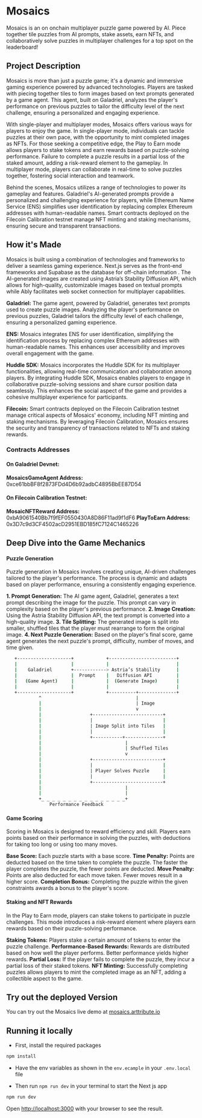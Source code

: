 # Mosaics

Mosaics is an on onchain multiplayer puzzle game powered by AI. Piece together tile puzzles from AI prompts, stake assets, earn NFTs, and collaboratively solve puzzles in multiplayer challenges for a top spot on the leaderboard!

## Project Description

Mosaics is more than just a puzzle game; it's a dynamic and immersive gaming experience powered by advanced technologies. Players are tasked with piecing together tiles to form images based on text prompts generated by a game agent. This agent, built on Galadriel, analyzes the player's performance on previous puzzles to tailor the difficulty level of the next challenge, ensuring a personalized and engaging experience.

With single-player and multiplayer modes, Mosaics offers various ways for players to enjoy the game. In single-player mode, individuals can tackle puzzles at their own pace, with the opportunity to mint completed images as NFTs. For those seeking a competitive edge, the Play to Earn mode allows players to stake tokens and earn rewards based on puzzle-solving performance. Failure to complete a puzzle results in a partial loss of the staked amount, adding a risk-reward element to the gameplay. In multiplayer mode, players can collaborate in real-time to solve puzzles together, fostering social interaction and teamwork.

Behind the scenes, Mosaics utilizes a range of technologies to power its gameplay and features. Galadriel's AI-generated prompts provide a personalized and challenging experience for players, while Ethereum Name Service (ENS) simplifies user identification by replacing complex Ethereum addresses with human-readable names. Smart contracts deployed on the Filecoin Calibration testnet manage NFT minting and staking mechanisms, ensuring secure and transparent transactions.

## How it's Made

Mosaics is built using a combination of technologies and frameworks to deliver a seamless gaming experience. Next.js serves as the front-end frameworks and Supabase as the database for off-chain information . The AI-generated images are created using Astria’s Stability Diffusion API, which allows for high-quality, customizable images based on textual prompts while Ably facilitates web socket connection for multiplayer capabilities.

**Galadriel:** The game agent, powered by Galadriel, generates text prompts used to create puzzle images. Analyzing the player's performance on previous puzzles, Galadriel tailors the difficulty level of each challenge, ensuring a personalized gaming experience.

**ENS:** Mosaics integrates ENS for user identification, simplifying the identification process by replacing complex Ethereum addresses with human-readable names. This enhances user accessibility and improves overall engagement with the game.

**Huddle SDK:** Mosaics incorporates the Huddle SDK for its multiplayer functionalities, allowing real-time communication and collaboration among players. By integrating Huddle SDK, Mosaics enables players to engage in collaborative puzzle-solving sessions and share cursor position data seamlessly. This enhances the social aspect of the game and provides a cohesive multiplayer experience for participants.

**Filecoin:** Smart contracts deployed on the Filecoin Calibration testnet manage critical aspects of Mosaics' economy, including NFT minting and staking mechanisms. By leveraging Filecoin Calibration, Mosaics ensures the security and transparency of transactions related to NFTs and staking rewards.

### Contracts Addresses

#### On Galadriel Devnet:

**MosaicsGameAgent Address:** 0xce61bbBF8f2873FDd4D6b92adbC4895BbEE87D54

#### On Filecoin Calibration Testnet:

**MosaicNFTReward Address:** 0xbA9061540Bb7f9fEF0550430A8D86F11ad9f1dF6
**PlayToEarn Address:** 0x3D7c9d3CF4502acD2951EBD185fC7124C1465226

## Deep Dive into the Game Mechanics

#### Puzzle Generation

Puzzle generation in Mosaics involves creating unique, AI-driven challenges tailored to the player's performance. The process is dynamic and adapts based on player performance, ensuring a consistently engaging experience.

**1. Prompt Generation:** The AI game agent, Galadriel, generates a text prompt describing the image for the puzzle. This prompt can vary in complexity based on the player's previous performance.
**2. Image Creation:** Using the Astria Stability Diffusion API, the text prompt is converted into a high-quality image.
**3. Tile Splitting:** The generated image is split into smaller, shuffled tiles that the player must rearrange to form the original image.
**4. Next Puzzle Generation:** Based on the player's final score, game agent generates the next puzzle's prompt, difficulty, number of moves, and time given.

```bash
   +--------------------+            +-------------------------+
   |                    |            |                         |
   |    Galadriel       +------------> Astria’s Stability      |
   |                    |  Prompt    |   Diffusion API         |
   |   (Game Agent)     |            |  (Generate Image)       |
   |                    |            |                         |
   +--------------------+            +----------+--------------+
            ^                                   |
            |                                   | Image
            |                                   v
            |                  +--------------------------+
            |                  |                          |
            |                  | Image Split into Tiles   |
            |                  |                          |
            |                  +-----------+--------------+
            |                               |
            |                               | Shuffled Tiles
            |                               v
            |                  +--------------------------+
            |                  |                          |
            |                  | Player Solves Puzzle     |
            |                  |                          |
            |                  +--------------------------+
            |                               |
            |                               |
            +_ _ _ _ _ _ _ _ _ _ _ _ _ _ _ _+
                Performance Feedback
```

#### Game Scoring

Scoring in Mosaics is designed to reward efficiency and skill. Players earn points based on their performance in solving the puzzles, with deductions for taking too long or using too many moves.

**Base Score:** Each puzzle starts with a base score.
**Time Penalty:** Points are deducted based on the time taken to complete the puzzle. The faster the player completes the puzzle, the fewer points are deducted.
**Move Penalty:** Points are also deducted for each move taken. Fewer moves result in a higher score.
**Completion Bonus:** Completing the puzzle within the given constraints awards a bonus to the player's score.

#### Staking and NFT Rewards

In the Play to Earn mode, players can stake tokens to participate in puzzle challenges. This mode introduces a risk-reward element where players earn rewards based on their puzzle-solving performance.

**Staking Tokens:** Players stake a certain amount of tokens to enter the puzzle challenge.
**Performance-Based Rewards:** Rewards are distributed based on how well the player performs. Better performance yields higher rewards.
**Partial Loss:** If the player fails to complete the puzzle, they incur a partial loss of their staked tokens.
**NFT Minting:** Successfully completing puzzles allows players to mint the completed image as an NFT, adding a collectible aspect to the game.

## Try out the deployed Version

You can try out the Mosaics live demo at [mosaics.arttribute.io](https://mosaics.arttribute.io)

## Running it locally

- First, install the required packages

```bash
npm install
```

- Have the env variables as shown in the `env.ecample` in your `.env.local` file

- Then run `npm run dev` in your terminal to start the Next js app

```bash
npm run dev
```

Open [http://localhost:3000](http://localhost:3000) with your browser to see the result.
